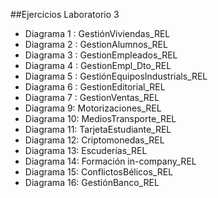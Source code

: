 ##Ejercicios Laboratorio 3

* Diagrama 1 : GestiónViviendas_REL
* Diagrama 2 : GestionAlumnos_REL
* Diagrama 3 : GestionEmpleados_REL
* Diagrama 4 : GestionEmpl_Dto_REL
* Diagrama 5 : GestiónEquiposIndustrials_REL
* Diagrama 6 : GestionEditorial_REL
* Diagrama 7 : GestionVentas_REL
* Diagrama 9: Motorizaciones_REL
* Diagrama 10: MediosTransporte_REL
* Diagrama 11: TarjetaEstudiante_REL
* Diagrama 12: Criptomonedas_REL
* Diagrama 13: Escuderías_REL
* Diagrama 14: Formación in-company_REL
* Diagrama 15: ConflictosBélicos_REL
* Diagrama 16: GestiónBanco_REL
